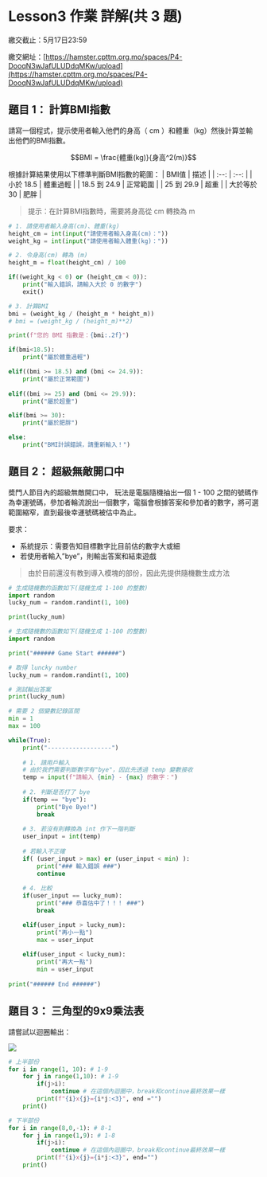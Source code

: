 #  Lesson3 作業 詳解(共 3 題)

繳交截止：5月17日23:59

繳交網址：[https://hamster.cpttm.org.mo/spaces/P4-DooqN3wJafULUDdqMKw/upload](https://hamster.cpttm.org.mo/spaces/P4-DooqN3wJafULUDdqMKw/upload)

## 題目 1： 計算BMI指數
請寫一個程式，提示使用者輸入他們的身高（ cm ）和體重（kg）然後計算並輸出他們的BMI指數。

$$BMI = \frac{體重(kg)}{身高^2(m)}$$

根據計算結果使用以下標準判斷BMI指數的範圍：
| BMI值 | 描述 |
| :--: | :--: | 
| 小於 18.5 | 體重過輕 | 
| 18.5 到 24.9 | 正常範圍 | 
| 25 到 29.9 | 超重 | 
| 大於等於 30 | 肥胖 |

> 提示：在計算BMI指數時，需要將身高從 cm 轉換為 m

```python
# 1. 請使用者輸入身高(cm)、體重(kg)
height_cm = int(input("請使用者輸入身高(cm)："))
weight_kg = int(input("請使用者輸入體重(kg)："))

# 2. 令身高(cm) 轉為 (m) 
height_m = float(height_cm) / 100

if((weight_kg < 0) or (height_cm < 0)):
    print("輸入錯誤，請輸入大於 0 的數字")
    exit()

# 3. 計算BMI
bmi = (weight_kg / (height_m * height_m))
# bmi = (weight_kg / (height_m)**2)

print(f"您的 BMI 指數是：{bmi:.2f}")

if(bmi<18.5):
    print("屬於體重過輕")

elif((bmi >= 18.5) and (bmi <= 24.9)):
    print("屬於正常範圍")
    
elif((bmi >= 25) and (bmi <= 29.9)):
    print("屬於超重")

elif(bmi >= 30):
    print("屬於肥胖")

else:
    print("BMI計誤錯誤，請重新輸入！")
```

## 題目 2： 超級無敵開口中

奬門人節目內的超級無敵開口中， 玩法是電腦隨機抽出一個 1 - 100 之間的號碼作為幸運號碼，參加者輪流說出一個數字，電腦會根據答案和參加者的數字，將可選範圍縮窄，直到最後幸運號碼被估中為止。

要求：
* 系統提示：需要告知目標數字比目前估的數字大或細
* 若使用者輸入”bye”，則輸出答案和結束遊戲

> 由於目前還沒有教到導入模塊的部份，因此先提供隨機數生成方法

```python
# 生成隨機數的函數如下(隨機生成 1-100 的整數)
import random
lucky_num = random.randint(1, 100)

print(lucky_num)
```

```python
# 生成隨機數的函數如下(隨機生成 1-100 的整數)
import random

print("###### Game Start ######")

# 取得 luncky number
lucky_num = random.randint(1, 100)

# 測試輸出答案
print(lucky_num)

# 需要 2 個變數記錄區間
min = 1
max = 100

while(True):
    print("------------------")
    
    # 1. 請用戶輸入
    # 由於我們需要判斷數字有"bye"，因此先透過 temp 變數接收
    temp = input(f"請輸入 {min} - {max} 的數字：")
    
    # 2. 判斷是否打了 bye
    if(temp == "bye"):
        print("Bye Bye!")
        break
    
    # 3. 若沒有則轉換為 int 作下一階判斷
    user_input = int(temp)
 
    # 若輸入不正確
    if( (user_input > max) or (user_input < min) ):
        print("### 輸入錯誤 ###")
        continue
    
    # 4. 比較
    if(user_input == lucky_num):
        print("### 恭喜估中了！！！ ###")
        break

    elif(user_input > lucky_num):
        print("再小一點")
        max = user_input
    
    elif(user_input < lucky_num):
        print("再大一點")
        min = user_input
    
print("###### End ######")
```

## 題目 3： 三角型的9x9乘法表

請嘗試以迴圈輸出：

![](https://cdn.jsdelivr.net/gh/mhk00123/my-img@main/2024/202403110049230.png)

```python
# 上半部份
for i in range(1, 10): # 1-9
    for j in range(1,10): # 1-9
        if(j>i):
            continue # 在這個內迴圈中，break和continue最終效果一樣
        print(f"{i}x{j}={i*j:<3}", end ="")
    print()

# 下半部份    
for i in range(8,0,-1): # 8-1 
    for j in range(1,9): # 1-8
        if(j>i):
            continue # 在這個內迴圈中，break和continue最終效果一樣
        print(f"{i}x{j}={i*j:<3}", end="")
    print()
```
